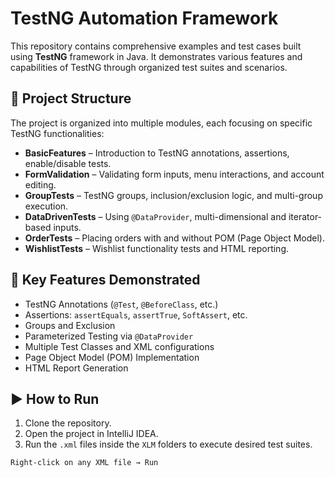 # TestNG Automation Framework

This repository contains comprehensive examples and test cases built using **TestNG** framework in Java. It demonstrates various features and capabilities of TestNG through organized test suites and scenarios.

## 📁 Project Structure

The project is organized into multiple modules, each focusing on specific TestNG functionalities:

- **BasicFeatures** – Introduction to TestNG annotations, assertions, enable/disable tests.
- **FormValidation** – Validating form inputs, menu interactions, and account editing.
- **GroupTests** – TestNG groups, inclusion/exclusion logic, and multi-group execution.
- **DataDrivenTests** – Using `@DataProvider`, multi-dimensional and iterator-based inputs.
- **OrderTests** – Placing orders with and without POM (Page Object Model).
- **WishlistTests** – Wishlist functionality tests and HTML reporting.

## 🧪 Key Features Demonstrated

- TestNG Annotations (`@Test`, `@BeforeClass`, etc.)
- Assertions: `assertEquals`, `assertTrue`, `SoftAssert`, etc.
- Groups and Exclusion
- Parameterized Testing via `@DataProvider`
- Multiple Test Classes and XML configurations
- Page Object Model (POM) Implementation
- HTML Report Generation

## ▶️ How to Run

1. Clone the repository.
2. Open the project in IntelliJ IDEA.
3. Run the `.xml` files inside the `XLM` folders to execute desired test suites.

```bash
Right-click on any XML file → Run
